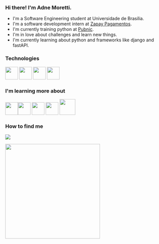 ### Hi there! I'm Adne Moretti.
- I'm a Software Engineering student at Universidade de Brasília. 
- I'm a software development intern at [Zapay Pagamentos](https://usezapay.com.br/).  
- I'm currently training python at [Pubnic](https://pubnic.com.br/).
- I'm in love about challenges and learn new things.
- I'm currently learning about python and frameworks like django and fastAPI.
### Technologies
 <img src="https://cdn.jsdelivr.net/gh/devicons/devicon/icons/git/git-original.svg" width="40" height="40"/>                                             <img src="https://cdn.jsdelivr.net/gh/devicons/devicon/icons/python/python-original.svg" width="40" height="40"/>                                                                                  <img src="https://cdn.jsdelivr.net/gh/devicons/devicon/icons/java/java-original.svg"  width="40" height="40"/>                     <img src="https://cdn.jsdelivr.net/gh/devicons/devicon/icons/c/c-original.svg" width="40" height="40"/>                                                                                                            
### I'm learning more about   

<img src="https://cdn.jsdelivr.net/gh/devicons/devicon/icons/postgresql/postgresql-original.svg" width="40" height="40"/><img src="https://cdn.jsdelivr.net/gh/devicons/devicon/icons/fastapi/fastapi-original.svg" width="40" height="40"/>                                         <img src="https://cdn.jsdelivr.net/gh/devicons/devicon/icons/django/django-plain.svg"  width="40" height="40"/>
<img src="https://cdn.jsdelivr.net/gh/devicons/devicon/icons/selenium/selenium-original.svg"  width="40" height="40"/>
<img src="https://cdn.jsdelivr.net/gh/devicons/devicon/icons/docker/docker-original.svg"  width="50" height="50"/>


### How to find me
 <a href="https://www.linkedin.com/in/adne-moretti-moreira-b4875b1b0/" target="_blank"><img src="https://img.shields.io/badge/-LinkedIn-%230077B5?style=for-the-badge&logo=linkedin&logoColor=white" target="_blank"></a> 
 

<img src="https://media.giphy.com/media/SX71qs3TDxVkvbLJ4o/giphy.gif" width="300" height="300"><img/>
